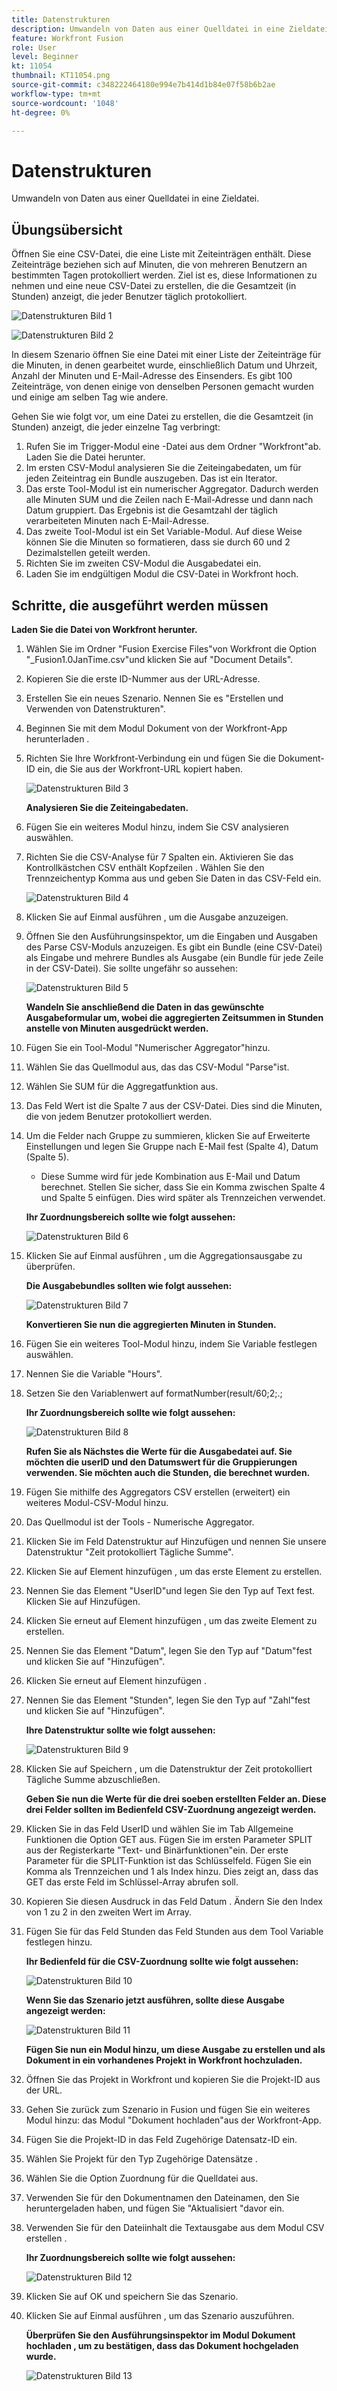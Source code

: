 ```yaml
---
title: Datenstrukturen
description: Umwandeln von Daten aus einer Quelldatei in eine Zieldatei. (Sollte zwischen 60 und 160 Zeichen lang sein, jedoch 58 Zeichen lang sein)
feature: Workfront Fusion
role: User
level: Beginner
kt: 11054
thumbnail: KT11054.png
source-git-commit: c348222464180e994e7b414d1b84e07f58b6b2ae
workflow-type: tm+mt
source-wordcount: '1048'
ht-degree: 0%

---
```



# Datenstrukturen

Umwandeln von Daten aus einer Quelldatei in eine Zieldatei.

## Übungsübersicht

Öffnen Sie eine CSV-Datei, die eine Liste mit Zeiteinträgen enthält. Diese Zeiteinträge beziehen sich auf Minuten, die von mehreren Benutzern an bestimmten Tagen protokolliert werden. Ziel ist es, diese Informationen zu nehmen und eine neue CSV-Datei zu erstellen, die die Gesamtzeit (in Stunden) anzeigt, die jeder Benutzer täglich protokolliert.

![Datenstrukturen Bild 1](../12-exercises/assets/data-structures-walkthrough-1.png)

![Datenstrukturen Bild 2](../12-exercises/assets/data-structures-walkthrough-2.png)


In diesem Szenario öffnen Sie eine Datei mit einer Liste der Zeiteinträge für die Minuten, in denen gearbeitet wurde, einschließlich Datum und Uhrzeit, Anzahl der Minuten und E-Mail-Adresse des Einsenders. Es gibt 100 Zeiteinträge, von denen einige von denselben Personen gemacht wurden und einige am selben Tag wie andere.

Gehen Sie wie folgt vor, um eine Datei zu erstellen, die die Gesamtzeit (in Stunden) anzeigt, die jeder einzelne Tag verbringt:

1. Rufen Sie im Trigger-Modul eine -Datei aus dem Ordner &quot;Workfront&quot;ab. Laden Sie die Datei herunter.
1. Im ersten CSV-Modul analysieren Sie die Zeiteingabedaten, um für jeden Zeiteintrag ein Bundle auszugeben. Das ist ein Iterator.
1. Das erste Tool-Modul ist ein numerischer Aggregator. Dadurch werden alle Minuten SUM und die Zeilen nach E-Mail-Adresse und dann nach Datum gruppiert. Das Ergebnis ist die Gesamtzahl der täglich verarbeiteten Minuten nach E-Mail-Adresse.
1. Das zweite Tool-Modul ist ein Set Variable-Modul. Auf diese Weise können Sie die Minuten so formatieren, dass sie durch 60 und 2 Dezimalstellen geteilt werden.
1. Richten Sie im zweiten CSV-Modul die Ausgabedatei ein.
1. Laden Sie im endgültigen Modul die CSV-Datei in Workfront hoch.

## Schritte, die ausgeführt werden müssen

**Laden Sie die Datei von Workfront herunter.**

1. Wählen Sie im Ordner &quot;Fusion Exercise Files&quot;von Workfront die Option &quot;_Fusion1.0JanTime.csv&quot;und klicken Sie auf &quot;Document Details&quot;.
1. Kopieren Sie die erste ID-Nummer aus der URL-Adresse.
1. Erstellen Sie ein neues Szenario. Nennen Sie es &quot;Erstellen und Verwenden von Datenstrukturen&quot;.
1. Beginnen Sie mit dem Modul Dokument von der Workfront-App herunterladen .
1. Richten Sie Ihre Workfront-Verbindung ein und fügen Sie die Dokument-ID ein, die Sie aus der Workfront-URL kopiert haben.

   ![Datenstrukturen Bild 3](../12-exercises/assets/data-structures-walkthrough-3.png)

   **Analysieren Sie die Zeiteingabedaten.**

1. Fügen Sie ein weiteres Modul hinzu, indem Sie CSV analysieren auswählen.
1. Richten Sie die CSV-Analyse für 7 Spalten ein. Aktivieren Sie das Kontrollkästchen CSV enthält Kopfzeilen . Wählen Sie den Trennzeichentyp Komma aus und geben Sie Daten in das CSV-Feld ein.

   ![Datenstrukturen Bild 4](../12-exercises/assets/data-structures-walkthrough-4.png)

1. Klicken Sie auf Einmal ausführen , um die Ausgabe anzuzeigen.
1. Öffnen Sie den Ausführungsinspektor, um die Eingaben und Ausgaben des Parse CSV-Moduls anzuzeigen. Es gibt ein Bundle (eine CSV-Datei) als Eingabe und mehrere Bundles als Ausgabe (ein Bundle für jede Zeile in der CSV-Datei). Sie sollte ungefähr so aussehen:

   ![Datenstrukturen Bild 5](../12-exercises/assets/data-structures-walkthrough-5.png)

   **Wandeln Sie anschließend die Daten in das gewünschte Ausgabeformular um, wobei die aggregierten Zeitsummen in Stunden anstelle von Minuten ausgedrückt werden.**

1. Fügen Sie ein Tool-Modul &quot;Numerischer Aggregator&quot;hinzu.
1. Wählen Sie das Quellmodul aus, das das CSV-Modul &quot;Parse&quot;ist.
1. Wählen Sie SUM für die Aggregatfunktion aus.
1. Das Feld Wert ist die Spalte 7 aus der CSV-Datei. Dies sind die Minuten, die von jedem Benutzer protokolliert werden.
1. Um die Felder nach Gruppe zu summieren, klicken Sie auf Erweiterte Einstellungen und legen Sie Gruppe nach E-Mail fest (Spalte 4), Datum (Spalte 5).

   + Diese Summe wird für jede Kombination aus E-Mail und Datum berechnet. Stellen Sie sicher, dass Sie ein Komma zwischen Spalte 4 und Spalte 5 einfügen. Dies wird später als Trennzeichen verwendet.

   **Ihr Zuordnungsbereich sollte wie folgt aussehen:**

   ![Datenstrukturen Bild 6](../12-exercises/assets/data-structures-walkthrough-6.png)

1. Klicken Sie auf Einmal ausführen , um die Aggregationsausgabe zu überprüfen.

   **Die Ausgabebundles sollten wie folgt aussehen:**

   ![Datenstrukturen Bild 7](../12-exercises/assets/data-structures-walkthrough-7.png)

   **Konvertieren Sie nun die aggregierten Minuten in Stunden.**

1. Fügen Sie ein weiteres Tool-Modul hinzu, indem Sie Variable festlegen auswählen.
1. Nennen Sie die Variable &quot;Hours&quot;.
1. Setzen Sie den Variablenwert auf formatNumber(result/60;2;.;

   **Ihr Zuordnungsbereich sollte wie folgt aussehen:**

   ![Datenstrukturen Bild 8](../12-exercises/assets/data-structures-walkthrough-8.png)

   **Rufen Sie als Nächstes die Werte für die Ausgabedatei auf. Sie möchten die userID und den Datumswert für die Gruppierungen verwenden. Sie möchten auch die Stunden, die berechnet wurden.**

1. Fügen Sie mithilfe des Aggregators CSV erstellen (erweitert) ein weiteres Modul-CSV-Modul hinzu.
1. Das Quellmodul ist der Tools - Numerische Aggregator.
1. Klicken Sie im Feld Datenstruktur auf Hinzufügen und nennen Sie unsere Datenstruktur &quot;Zeit protokolliert Tägliche Summe&quot;.
1. Klicken Sie auf Element hinzufügen , um das erste Element zu erstellen.
1. Nennen Sie das Element &quot;UserID&quot;und legen Sie den Typ auf Text fest. Klicken Sie auf Hinzufügen.
1. Klicken Sie erneut auf Element hinzufügen , um das zweite Element zu erstellen.
1. Nennen Sie das Element &quot;Datum&quot;, legen Sie den Typ auf &quot;Datum&quot;fest und klicken Sie auf &quot;Hinzufügen&quot;.
1. Klicken Sie erneut auf Element hinzufügen .
1. Nennen Sie das Element &quot;Stunden&quot;, legen Sie den Typ auf &quot;Zahl&quot;fest und klicken Sie auf &quot;Hinzufügen&quot;.

   **Ihre Datenstruktur sollte wie folgt aussehen:**

   ![Datenstrukturen Bild 9](../12-exercises/assets/data-structures-walkthrough-9.png)

1. Klicken Sie auf Speichern , um die Datenstruktur der Zeit protokolliert Tägliche Summe abzuschließen.

   **Geben Sie nun die Werte für die drei soeben erstellten Felder an. Diese drei Felder sollten im Bedienfeld CSV-Zuordnung angezeigt werden.**

1. Klicken Sie in das Feld UserID und wählen Sie im Tab Allgemeine Funktionen die Option GET aus. Fügen Sie im ersten Parameter SPLIT aus der Registerkarte &quot;Text- und Binärfunktionen&quot;ein. Der erste Parameter für die SPLIT-Funktion ist das Schlüsselfeld. Fügen Sie ein Komma als Trennzeichen und 1 als Index hinzu. Dies zeigt an, dass das GET das erste Feld im Schlüssel-Array abrufen soll.
1. Kopieren Sie diesen Ausdruck in das Feld Datum . Ändern Sie den Index von 1 zu 2 in den zweiten Wert im Array.
1. Fügen Sie für das Feld Stunden das Feld Stunden aus dem Tool Variable festlegen hinzu.

   **Ihr Bedienfeld für die CSV-Zuordnung sollte wie folgt aussehen:**

   ![Datenstrukturen Bild 10](../12-exercises/assets/data-structures-walkthrough-10.png)

   **Wenn Sie das Szenario jetzt ausführen, sollte diese Ausgabe angezeigt werden:**

   ![Datenstrukturen Bild 11](../12-exercises/assets/data-structures-walkthrough-11.png)

   **Fügen Sie nun ein Modul hinzu, um diese Ausgabe zu erstellen und als Dokument in ein vorhandenes Projekt in Workfront hochzuladen.**

1. Öffnen Sie das Projekt in Workfront und kopieren Sie die Projekt-ID aus der URL.
1. Gehen Sie zurück zum Szenario in Fusion und fügen Sie ein weiteres Modul hinzu: das Modul &quot;Dokument hochladen&quot;aus der Workfront-App.
1. Fügen Sie die Projekt-ID in das Feld Zugehörige Datensatz-ID ein.
1. Wählen Sie Projekt für den Typ Zugehörige Datensätze .
1. Wählen Sie die Option Zuordnung für die Quelldatei aus.
1. Verwenden Sie für den Dokumentnamen den Dateinamen, den Sie heruntergeladen haben, und fügen Sie &quot;Aktualisiert &quot;davor ein.
1. Verwenden Sie für den Dateiinhalt die Textausgabe aus dem Modul CSV erstellen .

   **Ihr Zuordnungsbereich sollte wie folgt aussehen:**

   ![Datenstrukturen Bild 12](../12-exercises/assets/data-structures-walkthrough-12.png)

1. Klicken Sie auf OK und speichern Sie das Szenario.
1. Klicken Sie auf Einmal ausführen , um das Szenario auszuführen.

   **Überprüfen Sie den Ausführungsinspektor im Modul Dokument hochladen , um zu bestätigen, dass das Dokument hochgeladen wurde.**

   ![Datenstrukturen Bild 13](../12-exercises/assets/data-structures-walkthrough-13.png)